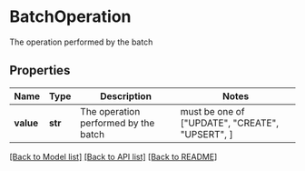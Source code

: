 # BatchOperation

The operation performed by the batch

## Properties
Name | Type | Description | Notes
------------ | ------------- | ------------- | -------------
**value** | **str** | The operation performed by the batch |  must be one of ["UPDATE", "CREATE", "UPSERT", ]

[[Back to Model list]](../README.md#documentation-for-models) [[Back to API list]](../README.md#documentation-for-api-endpoints) [[Back to README]](../README.md)


